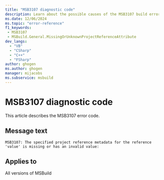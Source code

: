 ```yaml
---
title: "MSB3107 diagnostic code"
description: Learn about the possible causes of the MSB3107 build error, and get troubleshooting tips.
ms.date: 12/06/2024
ms.topic: "error-reference"
f1_keywords:
 - MSB3107
 - MSBuild.General.MissingOrUnknownProjectReferenceAttribute
dev_langs:
  - "VB"
  - "CSharp"
  - "C++"
  - "FSharp"
author: ghogen
ms.author: ghogen
manager: mijacobs
ms.subservice: msbuild
---
```


# MSB3107 diagnostic code

<!-- :::ErrorDefinitionDescription::: -->
<!-- :::editable-content name="introDescription"::: -->
This article describes the MSB3107 error code.
<!-- :::editable-content-end::: -->

## Message text

`MSB3107: The specified project reference metadata for the reference 'value' is missing or has an invalid value:`

<!-- :::editable-content name="postOutputDescription"::: -->
<!--
{StrBegin="MSB3107: "}
-->
<!-- :::editable-content-end::: -->
<!-- :::ErrorDefinitionDescription-end::: -->

## Applies to

All versions of MSBuild

